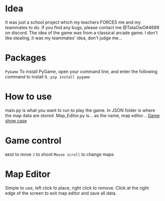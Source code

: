 # Idea
It was just a school project which my teachers FORCES me and my teammates to do. If you find any bugs, please contact me @TataOwO#4689 on discord.
The idea of the game was from a classical arcade game. I don't like stealing, it was my teammates' idea, don't judge me...

# Packages
`PyGame`
To install PyGame, open your command line, and enter the following command to install it.```
pip install pygame```

# How to use
main.py is what you want to run to play the game.
In JSON folder is where the map data are stored. Map_Editor.py is... as the name, map editor...
[Game show case](https://youtu.be/5DkM4hkmJec)

# Game control
`WASD` to move
`J` to shoot
`Mouse scroll` to change maps

# Map Editor
Simple to use, left click to place, right click to remove. Click at the right edge of the screen to exit map editor and save all data.
